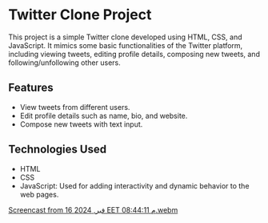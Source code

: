 # Twitter Clone Project

This project is a simple Twitter clone developed using HTML, CSS, and JavaScript. It mimics some basic functionalities of the Twitter platform, including viewing tweets, editing profile details, composing new tweets, and following/unfollowing other users.

## Features

- View tweets from different users.
- Edit profile details such as name, bio, and website.
- Compose new tweets with text input.

## Technologies Used

- HTML
- CSS
- JavaScript: Used for adding interactivity and dynamic behavior to the web pages.


[Screencast from 16 فبر, 2024 EET 08:44:11 م.webm](https://github.com/MahmoudEl3bady/Twitter-Clone/assets/113212468/30fc57df-a8de-46c0-8696-1b2d83e184c6)
